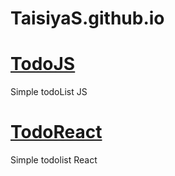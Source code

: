 # TaisiyaS.github.io
# [TodoJS](https://TaisiyaS.github.io/todoList-js/)
Simple todoList JS
# [TodoReact](https://TaisiyaS.github.io/todolist-react/)
Simple todolist React

